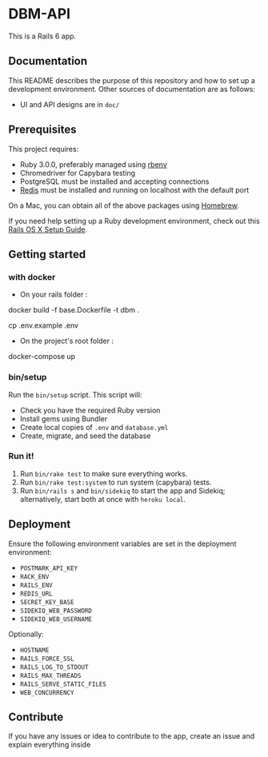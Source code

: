 # DBM-API

This is a Rails 6 app.

## Documentation

This README describes the purpose of this repository and how to set up a development environment. Other sources of documentation are as follows:

* UI and API designs are in `doc/`

## Prerequisites

This project requires:

* Ruby 3.0.0, preferably managed using [rbenv][]
* Chromedriver for Capybara testing
* PostgreSQL must be installed and accepting connections
* [Redis][] must be installed and running on localhost with the default port

On a Mac, you can obtain all of the above packages using [Homebrew][].

If you need help setting up a Ruby development environment, check out this [Rails OS X Setup Guide](https://mattbrictson.com/rails-osx-setup-guide).

## Getting started

### with docker

* On your rails folder :

docker build -f base.Dockerfile -t dbm .

cp .env.example .env

* On the project's root folder :

docker-compose up

### bin/setup

Run the `bin/setup` script. This script will:

* Check you have the required Ruby version
* Install gems using Bundler
* Create local copies of `.env` and `database.yml`
* Create, migrate, and seed the database

### Run it!

1. Run `bin/rake test` to make sure everything works.
2. Run `bin/rake test:system` to run system (capybara) tests.
3. Run `bin/rails s` and `bin/sidekiq` to start the app and Sidekiq; alternatively, start both at once with `heroku local`.

## Deployment

Ensure the following environment variables are set in the deployment environment:

* `POSTMARK_API_KEY`
* `RACK_ENV`
* `RAILS_ENV`
* `REDIS_URL`
* `SECRET_KEY_BASE`
* `SIDEKIQ_WEB_PASSWORD`
* `SIDEKIQ_WEB_USERNAME`

Optionally:

* `HOSTNAME`
* `RAILS_FORCE_SSL`
* `RAILS_LOG_TO_STDOUT`
* `RAILS_MAX_THREADS`
* `RAILS_SERVE_STATIC_FILES`
* `WEB_CONCURRENCY`

[rbenv]:https://github.com/sstephenson/rbenv
[redis]:http://redis.io
[Homebrew]:http://brew.sh


## Contribute

If you have any issues or idea to contribute to the app, create an issue and explain everything inside
